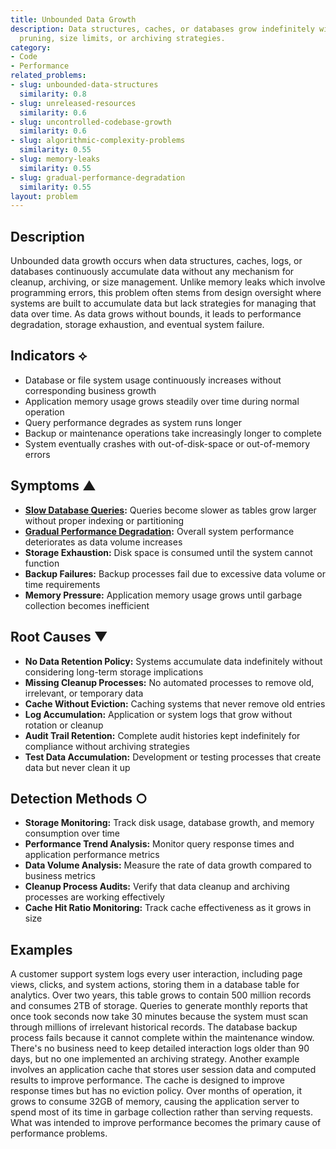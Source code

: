 ```yaml
---
title: Unbounded Data Growth
description: Data structures, caches, or databases grow indefinitely without proper
  pruning, size limits, or archiving strategies.
category:
- Code
- Performance
related_problems:
- slug: unbounded-data-structures
  similarity: 0.8
- slug: unreleased-resources
  similarity: 0.6
- slug: uncontrolled-codebase-growth
  similarity: 0.6
- slug: algorithmic-complexity-problems
  similarity: 0.55
- slug: memory-leaks
  similarity: 0.55
- slug: gradual-performance-degradation
  similarity: 0.55
layout: problem
---
```


## Description

Unbounded data growth occurs when data structures, caches, logs, or databases continuously accumulate data without any mechanism for cleanup, archiving, or size management. Unlike memory leaks which involve programming errors, this problem often stems from design oversight where systems are built to accumulate data but lack strategies for managing that data over time. As data grows without bounds, it leads to performance degradation, storage exhaustion, and eventual system failure.

## Indicators ⟡
- Database or file system usage continuously increases without corresponding business growth
- Application memory usage grows steadily over time during normal operation
- Query performance degrades as system runs longer
- Backup or maintenance operations take increasingly longer to complete
- System eventually crashes with out-of-disk-space or out-of-memory errors

## Symptoms ▲
- **[Slow Database Queries](slow-database-queries.md):** Queries become slower as tables grow larger without proper indexing or partitioning
- **[Gradual Performance Degradation](gradual-performance-degradation.md):** Overall system performance deteriorates as data volume increases
- **Storage Exhaustion:** Disk space is consumed until the system cannot function
- **Backup Failures:** Backup processes fail due to excessive data volume or time requirements
- **Memory Pressure:** Application memory usage grows until garbage collection becomes inefficient

## Root Causes ▼
- **No Data Retention Policy:** Systems accumulate data indefinitely without considering long-term storage implications
- **Missing Cleanup Processes:** No automated processes to remove old, irrelevant, or temporary data
- **Cache Without Eviction:** Caching systems that never remove old entries
- **Log Accumulation:** Application or system logs that grow without rotation or cleanup
- **Audit Trail Retention:** Complete audit histories kept indefinitely for compliance without archiving strategies
- **Test Data Accumulation:** Development or testing processes that create data but never clean it up

## Detection Methods ○
- **Storage Monitoring:** Track disk usage, database growth, and memory consumption over time
- **Performance Trend Analysis:** Monitor query response times and application performance metrics
- **Data Volume Analysis:** Measure the rate of data growth compared to business metrics
- **Cleanup Process Audits:** Verify that data cleanup and archiving processes are working effectively
- **Cache Hit Ratio Monitoring:** Track cache effectiveness as it grows in size

## Examples

A customer support system logs every user interaction, including page views, clicks, and system actions, storing them in a database table for analytics. Over two years, this table grows to contain 500 million records and consumes 2TB of storage. Queries to generate monthly reports that once took seconds now take 30 minutes because the system must scan through millions of irrelevant historical records. The database backup process fails because it cannot complete within the maintenance window. There's no business need to keep detailed interaction logs older than 90 days, but no one implemented an archiving strategy. Another example involves an application cache that stores user session data and computed results to improve performance. The cache is designed to improve response times but has no eviction policy. Over months of operation, it grows to consume 32GB of memory, causing the application server to spend most of its time in garbage collection rather than serving requests. What was intended to improve performance becomes the primary cause of performance problems.
